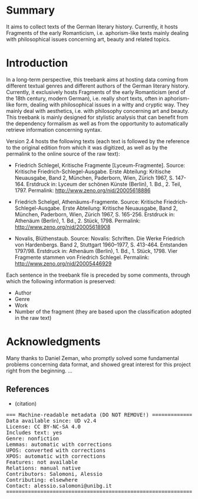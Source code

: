 # Summary

It aims to collect texts of the German literary history. Currently, it hosts Fragments of the early Romanticism, i.e. aphorism-like texts mainly dealing with philosophical issues concerning art, beauty and related topics.
# Introduction

In a long-term perspective, this treebank aims at hosting data coming from different textual genres and different authors of the German literary history. Currently, it exclusively hosts Fragments of the early Romanticism (end of the 18th century, modern German), i.e. really short texts, often in aphorism-like form, dealing with philosophical issues in a witty and cryptic way. They mainly deal with aesthetics, i.e. with philosophy concerning art and beauty. 
This treebank is mainly designed for stylistic analysis that can benefit from the dependency formalism as well as from the opportunity to automatically retrieve information concerning syntax.

Version 2.4 hosts the following texts (each text is followed by the reference to the original edition from which it  was digitized, as well as by the permalink to the online source of the raw text):

- Friedrich Schlegel, Kritische Fragmente [Lyceum-Fragmente].
Source: Kritische Friedrich-Schlegel-Ausgabe. Erste Abteilung: Kritische Neuausgabe, Band 2, München, Paderborn, Wien, Zürich 1967, S. 147-164.
Erstdruck in: Lyceum der schönen Künste (Berlin), 1. Bd., 2. Teil, 1797.
Permalink: http://www.zeno.org/nid/20005618886

- Friedrich Schelgel, Athenäums-Fragmente.
Source: Kritische Friedrich-Schlegel-Ausgabe. Erste Abteilung: Kritische Neuausgabe, Band 2, München, Paderborn, Wien, Zürich 1967, S. 165-256.
Erstdruck in: Athenäum (Berlin), 1. Bd., 2. Stück, 1798.
Permalink: http://www.zeno.org/nid/20005618908

- Novalis, Blüthenstaub.
Source: Novalis: Schriften. Die Werke Friedrich von Hardenbergs. Band 2, Stuttgart 1960–1977, S. 413-464.
Entstanden 1797/98. Erstdruck in: Athenäum (Berlin), 1. Bd., 1. Stück, 1798. Vier Fragmente stammen von Friedrich Schlegel.
Permalink: http://www.zeno.org/nid/20005446929

Each sentence in the treebank file is preceded by some comments, through which the following information is preserved:
- Author
- Genre
- Work
- Number of the fragment (they are based upon the classification adopted in the raw text)

# Acknowledgments
Many thanks to Daniel Zeman, who promptly solved some fundamental problems concerning data format, and showed great interest for this project right from the beginning.
...

## References

* (citation)

<pre>
=== Machine-readable metadata (DO NOT REMOVE!) ================================
Data available since: UD v2.4
License: CC BY-NC-SA 4.0
Includes text: yes
Genre: nonfiction
Lemmas: automatic with corrections
UPOS: converted with corrections
XPOS: automatic with corrections
Features: not available
Relations: manual native
Contributors: Salomoni, Alessio
Contributing: elsewhere
Contact: alessio.salomoni@unibg.it
===============================================================================
</pre>
